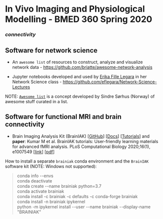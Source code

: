 # In Vivo Imaging and Physiological Modelling - BMED 360 Spring 2020

### _connectivity_


## Software for network science

- An `awesome list` of resources to construct, analyze and visualize network data - https://github.com/briatte/awesome-network-analysis

- Jupyter notebooks developed and used by [Erika Fille Legara](https://erikalegara.site) in her Network Science class -  https://github.com/eflegara/Network-Science-Lectures





NOTE: [`Awesome list`](https://github.com/sindresorhus/awesome) is a concept developed by Sindre Sørhus (Norway) of awesome stuff curated in a list.

## Software for functional MRI and brain connectivity

-  Brain Imaging Analysis Kit (BrainIAK) [[GitHub](https://github.com/brainiak/brainiak)] [[Docs](https://brainiak.org/docs)] [[Tutorials](https://brainiak.org/tutorials)] and  **paper**: Kumar M et al. BrainIAK tutorials: User-friendly learning materials for advanced fMRI analysis. PLoS Computational Biology 2020;16(1), e1007549  [[link](https://journals.plos.org/ploscompbiol/article?id=10.1371/journal.pcbi.1007549)] [[pdf](https://journals.plos.org/ploscompbiol/article/file?id=10.1371/journal.pcbi.1007549&type=printable)]

How to install a separate `brainiak` conda environment and the `BrainIAK` software kit (NOTE: Windows not supported):

> conda info --envs<br>
> conda deactivate<br>
> conda create --name brainiak python=3.7<br>
> conda activate brainiak<br>
> conda install -c brainiak -c defaults -c conda-forge brainiak<br>
> conda install -n brainiak ipykernel<br>
> python -m ipykernel install --user --name brainiak --display-name "BRAINIAK"<br>


